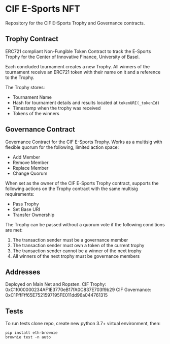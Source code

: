 # CIF E-Sports NFT 

Repository for the CIF E-Sports Trophy and Governance contracts.

## Trophy Contract

ERC721 compliant Non-Fungible Token Contract to track the E-Sports Trophy for the Center of Innovative Finance, University of Basel.

Each concluded tournament creates a new Trophy.
All winners of the tournament receive an ERC721 token with their name on it and a reference to the Trophy.

The Trophy stores:
* Tournament Name
* Hash for tournament details and results located at `tokenURI(_tokenId)`
* Timestamp when the trophy was received
* Tokens of the winners

## Governance Contract

Governance Contract for the CIF E-Sports Trophy. Works as a multisig with flexible quorum for the following, limited action space: 
* Add Member
* Remove Member
* Replace Member
* Change Quorum

When set as the owner of the CIF E-Sports Trophy contract, supports the following actions on the Trophy contract with the same multisig requirements:
* Pass Trophy
* Set Base URI
* Transfer Ownership

The Trophy can be passed without a quorum vote if the following conditions are met:
1. The transaction sender must be a governance member
2. The transaction sender must own a token of the current trophy
3. The transaction sender cannot be a winner of the next trophy
4. All winners of the next trophy must be governance members

## Addresses
Deployed on Main Net and Ropsten.
CIF Trophy: 0xC1f000000234AF1E3770eB17fA0C837E703f9b29
CIF Governance: 0xC1FffFff65E7521597195FE011dd96a044761315

## Tests
To run tests clone repo, create new python 3.7+ virtual environment, then:
```
pip install eth-brownie
brownie test -n auto
```